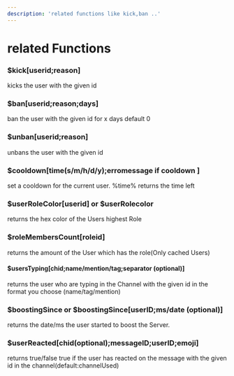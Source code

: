 ```yaml
---
description: 'related functions like kick,ban ..'
---
```


# related Functions

### $kick\[userid;reason\]

kicks the user with the given id

### $ban\[userid;reason;days\]

ban the user with the given id for x days default 0

### $unban\[userid;reason\]

unbans the user with the given id

### $cooldown\[time\(s/m/h/d/y\);erromessage if cooldown \]

set a cooldown for the current user. %time% returns the time left 

### $userRoleColor\[userid\] or $userRolecolor

returns the hex color of the Users highest Role

### $roleMembersCount\[roleid\]

returns the amount of the User which has the role\(Only cached Users\)

#### $usersTyping\[chid;name/mention/tag;separator \(optional\)\]

returns the user who are typing in the Channel with the given id in the format you choose \(name/tag/mention\)

### $boostingSince or $boostingSince\[userID;ms/date \(optional\)\]

returns the date/ms the user started to boost the Server.

### $userReacted\[chid\(optional\);messageID;userID;emoji\]

returns true/false true if the user has reacted on the message with the given id in the channel\(default:channelUsed\) 

